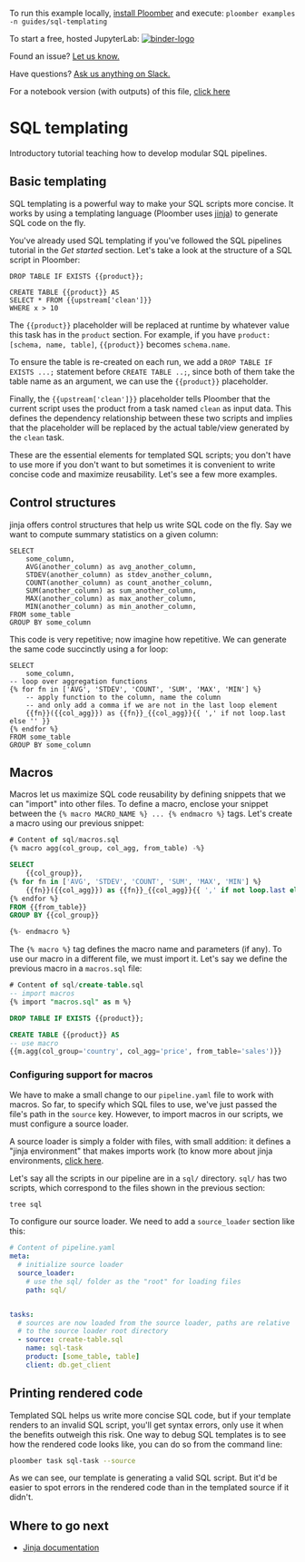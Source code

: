 <!-- start header -->
To run this example locally, [install Ploomber](https://docs.ploomber.io/en/latest/get-started/quick-start.html) and execute: `ploomber examples -n guides/sql-templating`

To start a free, hosted JupyterLab: [![binder-logo](https://raw.githubusercontent.com/ploomber/projects/master/_static/open-in-jupyterlab.svg)](https://binder.ploomber.io/v2/gh/ploomber/binder-env/main?urlpath=git-pull%3Frepo%3Dhttps%253A%252F%252Fgithub.com%252Fploomber%252Fprojects%26urlpath%3Dlab%252Ftree%252Fprojects%252Fguides/sql-templating%252FREADME.ipynb%26branch%3Dmaster)

Found an issue? [Let us know.](https://github.com/ploomber/projects/issues/new?title=guides/sql-templating%20issue)

Have questions? [Ask us anything on Slack.](https://ploomber.io/community/)

For a notebook version (with outputs) of this file, [click here](https://github.com/ploomber/projects/blob/master/guides/sql-templating/README.ipynb)
<!-- end header -->



# SQL templating

<!-- start description -->
Introductory tutorial teaching how to develop modular SQL pipelines.
<!-- end description -->

## Basic templating

SQL templating is a powerful way to make your SQL scripts more concise. It works by using a templating language (Ploomber uses [jinja](https://github.com/pallets/jinja)) to generate SQL code on the fly.

You've already used SQL templating if you've followed the SQL pipelines tutorial in the *Get started* section. Let's take a look at the structure of a SQL script in Ploomber:

```postgresql
DROP TABLE IF EXISTS {{product}};

CREATE TABLE {{product}} AS
SELECT * FROM {{upstream['clean']}}
WHERE x > 10
```

The `{{product}}` placeholder will be replaced at runtime by whatever value this task has in the `product` section. For example, if you have `product: [schema, name, table]`, `{{product}}` becomes `schema.name`.

To ensure the table is re-created on each run, we add a `DROP TABLE IF EXISTS ...;` statement before `CREATE TABLE ..;`, since both of them take the table name as an argument, we can use the `{{product}}` placeholder.

Finally, the `{{upstream['clean']}}` placeholder tells Ploomber that the current script uses the product from a task named `clean` as input data. This defines the dependency relationship between these two scripts and implies that the placeholder will be replaced by the actual table/view generated by the `clean` task.

These are the essential elements for templated SQL scripts; you don't have to use more if you don't want to but sometimes it is convenient to write concise code and maximize reusability. Let's see a few more examples.

## Control structures

jinja offers control structures that help us write SQL code on the fly. Say we want to compute summary statistics on a given column:

```postgresql
SELECT
    some_column,
    AVG(another_column) as avg_another_column,
    STDEV(another_column) as stdev_another_column,
    COUNT(another_column) as count_another_column,
    SUM(another_column) as sum_another_column,
    MAX(another_column) as max_another_column,
    MIN(another_column) as min_another_column,
FROM some_table
GROUP BY some_column
```

This code is very repetitive; now imagine how repetitive. We can generate the same code succinctly using a for loop:

```postgresql
SELECT
    some_column,
-- loop over aggregation functions
{% for fn in ['AVG', 'STDEV', 'COUNT', 'SUM', 'MAX', 'MIN'] %}
    -- apply function to the column, name the column
    -- and only add a comma if we are not in the last loop element
    {{fn}}({{col_agg}}) as {{fn}}_{{col_agg}}{{ ',' if not loop.last else '' }}
{% endfor %}
FROM some_table
GROUP BY some_column
```


## Macros

Macros let us maximize SQL code reusability by defining snippets that we can "import" into other files. To define a macro, enclose your snippet between the  `{% macro MACRO_NAME %} ... {% endmacro %}` tags. Let's create a macro using our previous snippet:


<!-- #md -->
```sql
# Content of sql/macros.sql
{% macro agg(col_group, col_agg, from_table) -%}

SELECT
    {{col_group}},
{% for fn in ['AVG', 'STDEV', 'COUNT', 'SUM', 'MAX', 'MIN'] %}
    {{fn}}({{col_agg}}) as {{fn}}_{{col_agg}}{{ ',' if not loop.last else '' }}
{% endfor %}
FROM {{from_table}}
GROUP BY {{col_group}}

{%- endmacro %}
```
<!-- #endmd -->

The `{% macro %}` tag defines the macro name and parameters (if any). To use our macro in a different file, we must import it. Let's say we define the previous macro in a `macros.sql` file:

<!-- #md -->
```sql
# Content of sql/create-table.sql
-- import macros
{% import "macros.sql" as m %}

DROP TABLE IF EXISTS {{product}};

CREATE TABLE {{product}} AS
-- use macro
{{m.agg(col_group='country', col_agg='price', from_table='sales')}}

```
<!-- #endmd -->

### Configuring support for macros

We have to make a small change to our `pipeline.yaml` file to work with macros. So far, to specify which SQL files to use, we've just passed the file's path in the `source` key. However, to import macros in our scripts, we must configure a source loader.

A source loader is simply a folder with files, with small addition: it defines a "jinja environment" that makes imports work (to know more about jinja environments, [click here](https://jinja.palletsprojects.com/en/2.11.x/api/#basics).

Let's say all the scripts in our pipeline are in a `sql/` directory. `sql/` has two scripts, which correspond to the files shown in the previous section:

```sh
tree sql
```

To configure our source loader. We need to add a `source_loader` section like this:

<!-- #md -->
```yaml
# Content of pipeline.yaml
meta:
  # initialize source loader
  source_loader:
    # use the sql/ folder as the "root" for loading files
    path: sql/


tasks:
  # sources are now loaded from the source loader, paths are relative
  # to the source loader root directory
  - source: create-table.sql
    name: sql-task
    product: [some_table, table]
    client: db.get_client
```
<!-- #endmd -->

## Printing rendered code

Templated SQL helps us write more concise SQL code, but if your template renders to an invalid SQL script, you'll get syntax errors, only use it when the benefits outweigh this risk. One way to debug SQL templates is to see how the rendered code looks like, you can do so from the command line:

```sh
ploomber task sql-task --source
```

As we can see, our template is generating a valid SQL script. But it'd be easier to spot errors in the rendered code than in the templated source if it didn't.

## Where to go next

* [Jinja documentation](https://jinja.palletsprojects.com/en/2.11.x/templates/)
